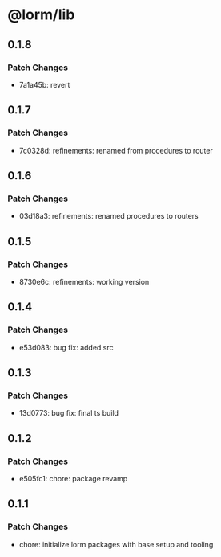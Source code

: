 # @lorm/lib

## 0.1.8

### Patch Changes

- 7a1a45b: revert

## 0.1.7

### Patch Changes

- 7c0328d: refinements: renamed from procedures to router

## 0.1.6

### Patch Changes

- 03d18a3: refinements: renamed procedures to routers

## 0.1.5

### Patch Changes

- 8730e6c: refinements: working version

## 0.1.4

### Patch Changes

- e53d083: bug fix: added src

## 0.1.3

### Patch Changes

- 13d0773: bug fix: final ts build

## 0.1.2

### Patch Changes

- e505fc1: chore: package revamp

## 0.1.1

### Patch Changes

- chore: initialize lorm packages with base setup and tooling
